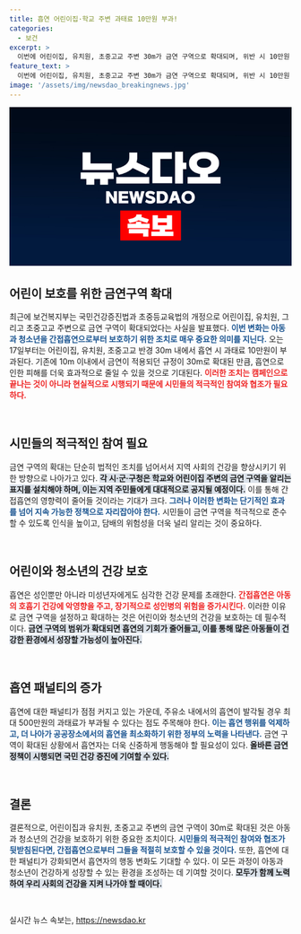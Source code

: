 ```yaml
---
title: 흡연 어린이집·학교 주변 과태료 10만원 부과!
categories:
  - 보건
excerpt: >
  이번에 어린이집, 유치원, 초중고교 주변 30m가 금연 구역으로 확대되며, 위반 시 10만원 과태료가 부과됩니다. 아동과 청소년을 간접흡연으로부터 보호하기 위한 이 변화, 당신은 어떻게 생각하나요?
feature_text: >
  이번에 어린이집, 유치원, 초중고교 주변 30m가 금연 구역으로 확대되며, 위반 시 10만원 과태료가 부과됩니다. 아동과 청소년을 간접흡연으로부터 보호하기 위한 이 변화, 당신은 어떻게 생각하나요?
image: '/assets/img/newsdao_breakingnews.jpg'
---
```


<p><img src="/assets/img/newsdao_breakingnews.jpg" alt="koreaapp 속보" /></p>

<h2 data-ke-size="size26">어린이 보호를 위한 금연구역 확대</h2>

<p data-ke-size="size16">최근에 보건복지부는 국민건강증진법과 초중등교육법의 개정으로 어린이집, 유치원, 그리고 초중고교 주변으로 금연 구역이 확대되었다는 사실을 발표했다. <b><span style="color: #1a5490;">이번 변화는 아동과 청소년을 간접흡연으로부터 보호하기 위한 조치로 매우 중요한 의미를 지닌다.</span></b> 오는 17일부터는 어린이집, 유치원, 초중고교 반경 30m 내에서 흡연 시 과태료 10만원이 부과된다. 기존에 10m 이내에서 금연이 적용되던 규정이 30m로 확대된 만큼, 흡연으로 인한 피해를 더욱 효과적으로 줄일 수 있을 것으로 기대된다. <b><span style="color: #ee2323;">이러한 조치는 캠페인으로 끝나는 것이 아니라 현실적으로 시행되기 때문에 시민들의 적극적인 참여와 협조가 필요하다.</span></b> </p>

<p data-ke-size="size16">&nbsp;</p>

<h2 data-ke-size="size26">시민들의 적극적인 참여 필요</h2>

<p data-ke-size="size16">금연 구역의 확대는 단순히 법적인 조치를 넘어서서 지역 사회의 건강을 향상시키기 위한 방향으로 나아가고 있다. <b><span style="background-color: #21538527;">각 시·군·구청은 학교와 어린이집 주변의 금연 구역을 알리는 표지를 설치해야 하며, 이는 지역 주민들에게 대대적으로 공지될 예정이다.</span></b> 이를 통해 간접흡연의 영향력이 줄어들 것이라는 기대가 크다. <b><span style="color: #1a5490;">그러나 이러한 변화는 단기적인 효과를 넘어 지속 가능한 정책으로 자리잡아야 한다.</span></b> 시민들이 금연 구역을 적극적으로 준수할 수 있도록 인식을 높이고, 담배의 위험성을 더욱 널리 알리는 것이 중요하다. </p>

<p data-ke-size="size16">&nbsp;</p>

<h2 data-ke-size="size26">어린이와 청소년의 건강 보호</h2>

<p data-ke-size="size16">흡연은 성인뿐만 아니라 미성년자에게도 심각한 건강 문제를 초래한다. <b><span style="color: #ee2323;">간접흡연은 아동의 호흡기 건강에 악영향을 주고, 장기적으로 성인병의 위험을 증가시킨다.</span></b> 이러한 이유로 금연 구역을 설정하고 확대하는 것은 어린이와 청소년의 건강을 보호하는 데 필수적이다. <b><span style="background-color: #21538527;">금연 구역의 범위가 확대되면 흡연의 기회가 줄어들고, 이를 통해 많은 아동들이 건강한 환경에서 성장할 가능성이 높아진다.</span></b> </p>

<p data-ke-size="size16">&nbsp;</p>

<h2 data-ke-size="size26">흡연 패널티의 증가</h2>

<p data-ke-size="size16">흡연에 대한 패널티가 점점 커지고 있는 가운데, 주유소 내에서의 흡연이 발각될 경우 최대 500만원의 과태료가 부과될 수 있다는 점도 주목해야 한다. <b><span style="color: #1a5490;">이는 흡연 행위를 억제하고, 더 나아가 공공장소에서의 흡연을 최소화하기 위한 정부의 노력을 나타낸다.</span></b> 금연 구역이 확대된 상황에서 흡연자는 더욱 신중하게 행동해야 할 필요성이 있다. <b><span style="background-color: #21538527;">올바른 금연 정책이 시행되면 국민 건강 증진에 기여할 수 있다.</span></b> </p>

<p data-ke-size="size16">&nbsp;</p>

<h2 data-ke-size="size26">결론</h2>

<p data-ke-size="size16">결론적으로, 어린이집과 유치원, 초중고교 주변의 금연 구역이 30m로 확대된 것은 아동과 청소년의 건강을 보호하기 위한 중요한 조치이다. <b><span style="color: #1a5490;">시민들의 적극적인 참여와 협조가 뒷받침된다면, 간접흡연으로부터 그들을 적절히 보호할 수 있을 것이다.</span></b> 또한, 흡연에 대한 패널티가 강화되면서 흡연자의 행동 변화도 기대할 수 있다. 이 모든 과정이 아동과 청소년이 건강하게 성장할 수 있는 환경을 조성하는 데 기여할 것이다. <b><span style="background-color: #21538527;">모두가 함께 노력하여 우리 사회의 건강을 지켜 나가야 할 때이다.</span></b> </p>

<p data-ke-size="size16">&nbsp;</p>
실시간 뉴스 속보는, <a href="https://newsdao.kr" rel="dofollow">https://newsdao.kr</a>



